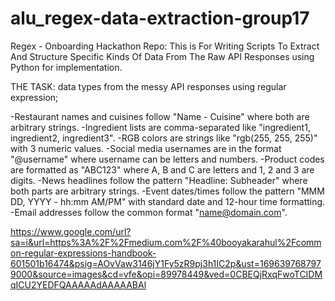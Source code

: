 # alu_regex-data-extraction-group17
Regex - Onboarding Hackathon Repo: This is For Writing Scripts To Extract And Structure Specific Kinds Of Data From The Raw API Responses using Python for implementation.

THE TASK: data types from the messy API responses using regular expression;

-Restaurant names and cuisines follow "Name - Cuisine" where both are arbitrary strings.
-Ingredient lists are comma-separated like "ingredient1, ingredient2, ingredient3".
-RGB colors are strings like "rgb(255, 255, 255)" with 3 numeric values.
-Social media usernames are in the format "@username" where username can be letters and numbers.
-Product codes are formatted as "ABC123" where A, B and C are letters and 1, 2 and 3 are digits.
-News headlines follow the pattern "Headline: Subheader" where both parts are arbitrary strings.
-Event dates/times follow the pattern "MMM DD, YYYY - hh:mm AM/PM" with standard date and 12-hour time formatting.
-Email addresses follow the common format "name@domain.com".

https://www.google.com/url?sa=i&url=https%3A%2F%2Fmedium.com%2F%40booyakarahul%2Fcommon-regular-expressions-handbook-601501b16474&psig=AOvVaw3146jY1Fy5zR9pj3h1IC2p&ust=1696397687979000&source=images&cd=vfe&opi=89978449&ved=0CBEQjRxqFwoTCIDMqICU2YEDFQAAAAAdAAAAABAl
